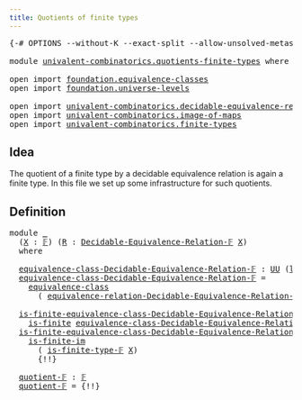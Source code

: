 ```yaml
---
title: Quotients of finite types
---
```


<pre class="Agda"><a id="51" class="Symbol">{-#</a> <a id="55" class="Keyword">OPTIONS</a> <a id="63" class="Pragma">--without-K</a> <a id="75" class="Pragma">--exact-split</a> <a id="89" class="Pragma">--allow-unsolved-metas</a> <a id="112" class="Symbol">#-}</a>

<a id="117" class="Keyword">module</a> <a id="124" href="univalent-combinatorics.quotients-finite-types.html" class="Module">univalent-combinatorics.quotients-finite-types</a> <a id="171" class="Keyword">where</a>

<a id="178" class="Keyword">open</a> <a id="183" class="Keyword">import</a> <a id="190" href="foundation.equivalence-classes.html" class="Module">foundation.equivalence-classes</a>
<a id="221" class="Keyword">open</a> <a id="226" class="Keyword">import</a> <a id="233" href="foundation.universe-levels.html" class="Module">foundation.universe-levels</a>

<a id="261" class="Keyword">open</a> <a id="266" class="Keyword">import</a> <a id="273" href="univalent-combinatorics.decidable-equivalence-relations.html" class="Module">univalent-combinatorics.decidable-equivalence-relations</a>
<a id="329" class="Keyword">open</a> <a id="334" class="Keyword">import</a> <a id="341" href="univalent-combinatorics.image-of-maps.html" class="Module">univalent-combinatorics.image-of-maps</a>
<a id="379" class="Keyword">open</a> <a id="384" class="Keyword">import</a> <a id="391" href="univalent-combinatorics.finite-types.html" class="Module">univalent-combinatorics.finite-types</a>
</pre>
## Idea

The quotient of a finite type by a decidable equivalence relation is again a finite type. In this file we set up some infrastructure for such quotients.

## Definition

<pre class="Agda"><a id="619" class="Keyword">module</a> <a id="626" href="univalent-combinatorics.quotients-finite-types.html#626" class="Module">_</a>
  <a id="630" class="Symbol">(</a><a id="631" href="univalent-combinatorics.quotients-finite-types.html#631" class="Bound">X</a> <a id="633" class="Symbol">:</a> <a id="635" href="univalent-combinatorics.finite-types.html#4635" class="Function">𝔽</a><a id="636" class="Symbol">)</a> <a id="638" class="Symbol">(</a><a id="639" href="univalent-combinatorics.quotients-finite-types.html#639" class="Bound">R</a> <a id="641" class="Symbol">:</a> <a id="643" href="univalent-combinatorics.decidable-equivalence-relations.html#663" class="Function">Decidable-Equivalence-Relation-𝔽</a> <a id="676" href="univalent-combinatorics.quotients-finite-types.html#631" class="Bound">X</a><a id="677" class="Symbol">)</a>
  <a id="681" class="Keyword">where</a>

  <a id="690" href="univalent-combinatorics.quotients-finite-types.html#690" class="Function">equivalence-class-Decidable-Equivalence-Relation-𝔽</a> <a id="741" class="Symbol">:</a> <a id="743" href="foundation-core.universe-levels.html#235" class="Primitive">UU</a> <a id="746" class="Symbol">(</a><a id="747" href="Agda.Primitive.html#780" class="Primitive">lsuc</a> <a id="752" href="Agda.Primitive.html#764" class="Primitive">lzero</a><a id="757" class="Symbol">)</a>
  <a id="761" href="univalent-combinatorics.quotients-finite-types.html#690" class="Function">equivalence-class-Decidable-Equivalence-Relation-𝔽</a> <a id="812" class="Symbol">=</a>
    <a id="818" href="foundation.equivalence-classes.html#2706" class="Function">equivalence-class</a>
      <a id="842" class="Symbol">(</a> <a id="844" href="univalent-combinatorics.decidable-equivalence-relations.html#2144" class="Function">equivalence-relation-Decidable-Equivalence-Relation-𝔽</a> <a id="898" href="univalent-combinatorics.quotients-finite-types.html#631" class="Bound">X</a> <a id="900" href="univalent-combinatorics.quotients-finite-types.html#639" class="Bound">R</a><a id="901" class="Symbol">)</a>

  <a id="906" href="univalent-combinatorics.quotients-finite-types.html#906" class="Function">is-finite-equivalence-class-Decidable-Equivalence-Relation-𝔽&#39;</a> <a id="968" class="Symbol">:</a>
    <a id="974" href="univalent-combinatorics.finite-types.html#4244" class="Function">is-finite</a> <a id="984" href="univalent-combinatorics.quotients-finite-types.html#690" class="Function">equivalence-class-Decidable-Equivalence-Relation-𝔽</a>
  <a id="1037" href="univalent-combinatorics.quotients-finite-types.html#906" class="Function">is-finite-equivalence-class-Decidable-Equivalence-Relation-𝔽&#39;</a> <a id="1099" class="Symbol">=</a>
    <a id="1105" href="univalent-combinatorics.image-of-maps.html#1501" class="Function">is-finite-im</a>
      <a id="1124" class="Symbol">(</a> <a id="1126" href="univalent-combinatorics.finite-types.html#4734" class="Function">is-finite-type-𝔽</a> <a id="1143" href="univalent-combinatorics.quotients-finite-types.html#631" class="Bound">X</a><a id="1144" class="Symbol">)</a>
      <a id="1152" class="Hole">{!!}</a>

  <a id="1160" href="univalent-combinatorics.quotients-finite-types.html#1160" class="Function">quotient-𝔽</a> <a id="1171" class="Symbol">:</a> <a id="1173" href="univalent-combinatorics.finite-types.html#4635" class="Function">𝔽</a>
  <a id="1177" href="univalent-combinatorics.quotients-finite-types.html#1160" class="Function">quotient-𝔽</a> <a id="1188" class="Symbol">=</a> <a id="1190" class="Hole">{!!}</a>
</pre>